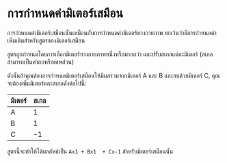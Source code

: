 # การกำหนดค่ามิเตอร์เสมือน

การกำหนดค่ามิเตอร์เสมือนนั้นเหมือนกับการกำหนดค่ามิเตอร์ทางกายภาพ ยกเว้นว่ามีการกำหนดค่าเพิ่มเติมสำหรับสูตรของมิเตอร์เสมือน



สูตรถูกกำหนดโดยการเลือกมิเตอร์ทางกายภาพหนึ่งหรือมากกว่า และปรับสเกลแต่ละมิเตอร์ (สเกลสามารถเป็นค่าลบหรือเศษส่วน)

ดังนั้นถ้าคุณต้องการกำหนดมิเตอร์เสมือนให้มีผลรวมจากมิเตอร์ A และ B และลบด้วยมิเตอร์ C, คุณจะต้องเพิ่มมิเตอร์และสเกลดังต่อไปนี้:

| มิเตอร์ | สเกล |
| ----- | -------------- |
| A     | 1              |
| B     | 1              |
| C     | -1             |

สูตรนี้จะทำให้ได้ผลลัพธ์เป็น `Ax1 + Bx1  + Cx-1` สำหรับมิเตอร์เสมือนนั้น